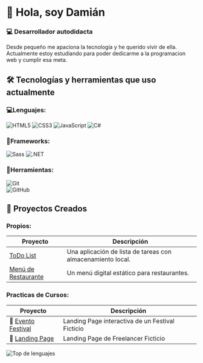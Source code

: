 # 👋 Hola, soy Damián
### 💻 Desarrollador autodidacta
Desde pequeño me apaciona la tecnología y he querido vivir de ella.
Actualmente estoy estudiando para poder dedicarme a la programacion web y cumplir esa meta.

## 🛠️ Tecnologías y herramientas que uso actualmente
### 💻Lenguajes:
![HTML5](https://img.shields.io/badge/HTML5-E34F26?style=flat&logo=html5&logoColor=white)
![CSS3](https://img.shields.io/badge/CSS3-1572B6?style=flat&logo=css3&logoColor=white)
![JavaScript](https://img.shields.io/badge/JavaScript-F7DF1E?style=flat&logo=javascript&logoColor=black)
![C#](https://img.shields.io/badge/C%23-239120?style=flat&logo=c-sharp&logoColor=white)
### 💠Frameworks:
![Sass](https://img.shields.io/badge/Sass-CC6699?style=flat&logo=sass&logoColor=white)
![.NET](https://img.shields.io/badge/.NET-512BD4?style=flat&logo=dotnet&logoColor=white)
### 🔧Herramientas:
![Git](https://img.shields.io/badge/Git-F05032?style=flat&logo=git&logoColor=white)  
![GitHub](https://img.shields.io/badge/GitHub-181717?style=flat&logo=github&logoColor=white)

## 🚀 Proyectos Creados
### Propios:
| Proyecto | Descripción |
|----------|-------------|
| [ToDo List](https://github.com/Destruktar/ToDo-List) | Una aplicación de lista de tareas con almacenamiento local. |
| [Menú de Restaurante](https://github.com/Destruktar/MenuDigital) | Un menú digital estático para restaurantes. |

### Practicas de Cursos:
| Proyecto | Descripción |
|----------|-------------|
| 🎊 [Evento Festival](https://github.com/Destruktar/Festival-Proyecto) | Landing Page interactiva de un Festival Ficticio |
| 🧾 [Landing Page](https://github.com/Destruktar/landing-page) | Landing Page de Freelancer Ficticio |


![Top de lenguajes](https://github-readme-stats.vercel.app/api/top-langs/?username=Destruktar&layout=compact&theme=radical)  


